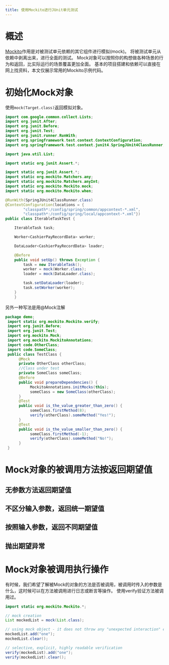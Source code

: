 ```yaml
---
title: 使用Mockito进行JUnit单元测试
---
```


# 概述
[Mockito](http://mockito.org/)作用是对被测试单元依赖的其它组件进行模拟(mock)。
将被测试单元从依赖中剥离出来，进行全面的测试。
Mock对象可以按照你的构想做各种场景的行为和返回，比实际运行的场景覆盖更加全面。
基本的项目搭建和依赖可以直接在网上找资料，本文仅展示常用的Mockito示例代码。

# 初始化Mock对象
使用`mock(Target.class)`返回模拟对象。

```java
import com.google.common.collect.Lists;
import org.junit.After;
import org.junit.Before;
import org.junit.Test;
import org.junit.runner.RunWith;
import org.springframework.test.context.ContextConfiguration;
import org.springframework.test.context.junit4.SpringJUnit4ClassRunner;

import java.util.List;

import static org.junit.Assert.*;

import static org.junit.Assert.*;
import static org.mockito.Matchers.any;
import static org.mockito.Matchers.anyInt;
import static org.mockito.Mockito.mock;
import static org.mockito.Mockito.when;

@RunWith(SpringJUnit4ClassRunner.class)
@ContextConfiguration(locations = {
        "classpath*:/config/spring/common/appcontext-*.xml",
        "classpath*:/config/spring/local/appcontext-*.xml"})
public class IterableTaskTest {

    IterableTask task;

    Worker<CashierPayRecordData> worker;

    DataLoader<CashierPayRecordData> loader;

    @Before
    public void setUp() throws Exception {
        task = new IterableTask();
        worker = mock(Worker.class);
        loader = mock(DataLoader.class);

        task.setDataLoader(loader);
        task.setWorker(worker);
    }
    }
```
另外一种写法是用@Mock注解

```java
package demo;
 import static org.mockito.Mockito.verify;  
 import org.junit.Before;  
 import org.junit.Test;  
 import org.mockito.Mock;  
 import org.mockito.MockitoAnnotations;  
 import code.OtherClass;  
 import code.SomeClass;  
 public class TestClass {  
      @Mock  
      private OtherClass otherClass;  
      //Class under test  
      private SomeClass someClass;  
      @Before  
      public void prepareDependencies() {  
           MockitoAnnotations.initMocks(this);       
           someClass = new SomeClass(otherClass);  
      }  
      @Test  
      public void is_the_value_greater_than_zero() {  
           someClass.firstMethod(8);  
           verify(otherClass).someMethod("Yes!");  
      }  
      @Test  
      public void is_the_value_smaller_than_zero() {  
           someClass.firstMethod(-1);  
           verify(otherClass).someMethod("No!");  
      }  
 }  
```

# Mock对象的被调用方法按返回期望值
## 无参数方法返回期望值

## 不区分输入参数，返回统一期望值

## 按照输入参数，返回不同期望值

## 抛出期望异常

# Mock对象被调用执行操作
有时候，我们希望了解被Mock的对象的方法是否被调用，被调用时传入的参数是什么，这时候可以在方法被调用进行日志或断言等操作。
使用verify验证方法被调用过。
```java
import static org.mockito.Mockito.*;

// mock creation
List mockedList = mock(List.class);

// using mock object - it does not throw any "unexpected interaction" exception
mockedList.add("one");
mockedList.clear();

// selective, explicit, highly readable verification
verify(mockedList).add("one");
verify(mockedList).clear();
```




















